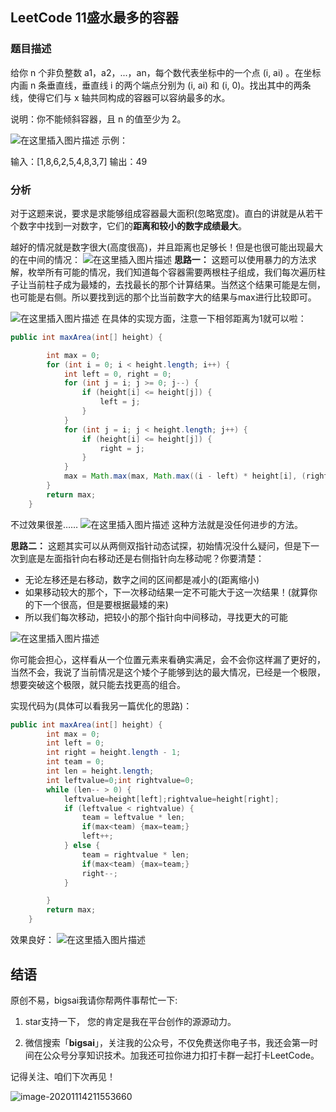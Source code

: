 ## LeetCode 11盛水最多的容器
### 题目描述
给你 n 个非负整数 a1，a2，...，an，每个数代表坐标中的一个点 (i, ai) 。在坐标内画 n 条垂直线，垂直线 i 的两个端点分别为 (i, ai) 和 (i, 0)。找出其中的两条线，使得它们与 x 轴共同构成的容器可以容纳最多的水。

说明：你不能倾斜容器，且 n 的值至少为 2。

![在这里插入图片描述](https://img-blog.csdnimg.cn/20200821154903587.png?x-oss-process=image/watermark,type_ZmFuZ3poZW5naGVpdGk,shadow_10,text_aHR0cHM6Ly9ibG9nLmNzZG4ubmV0L3FxXzQwNjkzMTcx,size_1,color_FFFFFF,t_70)
示例：

输入：[1,8,6,2,5,4,8,3,7]
输出：49


### 分析
对于这题来说，要求是求能够组成容器最大面积(忽略宽度)。直白的讲就是从若干个数字中找到一对数字，它们的**距离和较小的数字成绩最大**。

越好的情况就是数字很大(高度很高)，并且距离也足够长！但是也很可能出现最大的在中间的情况：
![在这里插入图片描述](https://img-blog.csdnimg.cn/20200821160452481.png?x-oss-process=image/watermark,type_ZmFuZ3poZW5naGVpdGk,shadow_10,text_aHR0cHM6Ly9ibG9nLmNzZG4ubmV0L3FxXzQwNjkzMTcx,size_1,color_FFFFFF,t_70)
**思路一：**
这题可以使用暴力的方法求解，枚举所有可能的情况，我们知道每个容器需要两根柱子组成，我们每次遍历柱子让当前柱子成为最矮的，去找最长的那个计算结果。当然这个结果可能是左侧，也可能是右侧。所以要找到远的那个比当前数字大的结果与max进行比较即可。

![在这里插入图片描述](https://img-blog.csdnimg.cn/20200821161232823.png?x-oss-process=image/watermark,type_ZmFuZ3poZW5naGVpdGk,shadow_10,text_aHR0cHM6Ly9ibG9nLmNzZG4ubmV0L3FxXzQwNjkzMTcx,size_1,color_FFFFFF,t_70)
在具体的实现方面，注意一下相邻距离为1就可以啦：

```java
public int maxArea(int[] height) {

		int max = 0;
		for (int i = 0; i < height.length; i++) {
			int left = 0, right = 0;
			for (int j = i; j >= 0; j--) {
				if (height[i] <= height[j]) {
					left = j;
				}
			}
			for (int j = i; j < height.length; j++) {
				if (height[i] <= height[j]) {
					right = j;
				}
			}
			max = Math.max(max, Math.max((i - left) * height[i], (right - i) * height[i]));
		}
		return max;
	}
```
不过效果很差……
![在这里插入图片描述](https://img-blog.csdnimg.cn/20200821161558530.png?x-oss-process=image/watermark,type_ZmFuZ3poZW5naGVpdGk,shadow_10,text_aHR0cHM6Ly9ibG9nLmNzZG4ubmV0L3FxXzQwNjkzMTcx,size_16,color_FFFFFF,t_70#pic_center)
这种方法就是没任何进步的方法。

**思路二：**
这题其实可以从两侧双指针动态试探，初始情况没什么疑问，但是下一次到底是左面指针向右移动还是右侧指针向左移动呢？你要清楚：
- 无论左移还是右移动，数字之间的区间都是减小的(距离缩小)
- 如果移动较大的那个，下一次移动结果一定不可能大于这一次结果！(就算你的下一个很高，但是要根据最矮的来)
- 所以我们每次移动，把较小的那个指针向中间移动，寻找更大的可能

![在这里插入图片描述](https://img-blog.csdnimg.cn/20200821163254310.png?x-oss-process=image/watermark,type_ZmFuZ3poZW5naGVpdGk,shadow_10,text_aHR0cHM6Ly9ibG9nLmNzZG4ubmV0L3FxXzQwNjkzMTcx,size_1,color_FFFFFF,t_70#pic_center)

你可能会担心，这样看从一个位置元素来看确实满足，会不会你这样漏了更好的，当然不会，我说了当前情况是这个矮个子能够到达的最大情况，已经是一个极限，想要突破这个极限，就只能去找更高的组合。

实现代码为(具体可以看我另一篇优化的思路)：

```java
public int maxArea(int[] height) {
		int max = 0;
		int left = 0;
		int right = height.length - 1;
		int team = 0;
		int len = height.length;
		int leftvalue=0;int rightvalue=0;
		while (len-- > 0) {
			leftvalue=height[left];rightvalue=height[right];
			if (leftvalue < rightvalue) {
				team = leftvalue * len;
				if(max<team) {max=team;}
				left++;
			} else {
				team = rightvalue * len;
				if(max<team) {max=team;}
				right--;
			}

		}
		return max;
	}
```
效果良好：
![在这里插入图片描述](https://img-blog.csdnimg.cn/20200821163605635.png?x-oss-process=image/watermark,type_ZmFuZ3poZW5naGVpdGk,shadow_10,text_aHR0cHM6Ly9ibG9nLmNzZG4ubmV0L3FxXzQwNjkzMTcx,size_1,color_FFFFFF,t_70)

## 结语

原创不易，bigsai我请你帮两件事帮忙一下:

1. star支持一下， 您的肯定是我在平台创作的源源动力。

2. 微信搜索「**bigsai**」，关注我的公众号，不仅免费送你电子书，我还会第一时间在公众号分享知识技术。加我还可拉你进力扣打卡群一起打卡LeetCode。

记得关注、咱们下次再见！

![image-20201114211553660](https://bigsai.oss-cn-shanghai.aliyuncs.com/img/image-20201122215000846.png)